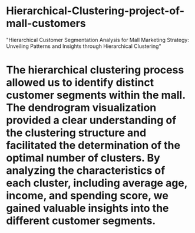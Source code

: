 # Hierarchical-Clustering-project-of-mall-customers
"Hierarchical Customer Segmentation Analysis for Mall Marketing Strategy: Unveiling Patterns and Insights through Hierarchical Clustering"
# The hierarchical clustering process allowed us to identify distinct customer segments within the mall. The dendrogram visualization provided a clear understanding of the clustering structure and facilitated the determination of the optimal number of clusters. By analyzing the characteristics of each cluster, including average age, income, and spending score, we gained valuable insights into the different customer segments.
